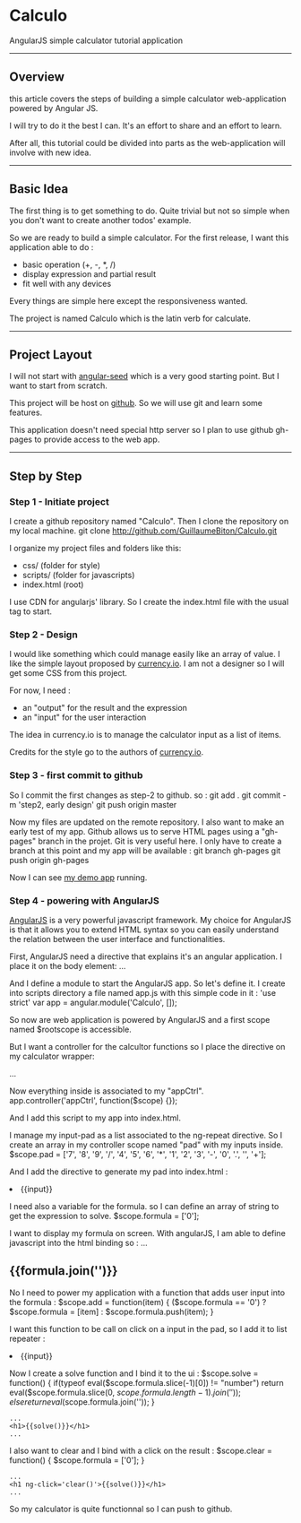 Calculo
=======

AngularJS simple calculator tutorial application

- - - 
 
## Overview

this article covers the steps of building a simple calculator web-application powered by Angular
JS.

I will try to do it the best I can. It's an effort to share and an effort to learn.

After all, this tutorial could be divided into parts as the web-application will involve with new idea.

- - -

## Basic Idea

The first thing is to get something to do. Quite trivial but not so simple when you don't want to create another todos' example.

So we are ready to build a simple calculator. For the first release, I want this application able to do :

- basic operation (+, -, *, /)
- display expression and partial result
- fit well with any devices

Every things are simple here except the responsiveness wanted.

The project is named Calculo which is the latin verb for calculate.

- - -

## Project Layout

I will not start with [angular-seed](https://github.com/angular/angular-seed) which is a very good starting point. But I want to start from scratch.

This project will be host on [github](http://www.github.com). So we will use git and learn some features.

This application doesn't need special http server so I plan to use github gh-pages to provide access to the web app.

- - -

## Step by Step

### Step 1 - Initiate project

I create a github repository named "Calculo". Then I clone the repository on my local machine.
	git clone http://github.com/GuillaumeBiton/Calculo.git

I organize my project files and folders like this:
- css/ (folder for style)
- scripts/ (folder for javascripts)
- index.html (root)

I use CDN for angularjs' library.
So I create the index.html file with the usual tag to start.

### Step 2 - Design

I would like something which could manage easily like an array of value. I like the simple layout proposed by [currency.io](https://github.com/benschwarz/currency.io). I am not a designer so I will get some CSS from this project.

For now, I need :
- an "output" for the result and the expression
- an "input" for the user interaction

The idea in currency.io is to manage the calculator input as a list of items.

Credits for the style go to the authors of [currency.io](https://github.com/benschwarz/currency.io).

### Step 3 - first commit to github

So I commit the first changes as step-2 to github. so :
	git add .
	git commit -m 'step2, early design'
	git push origin master

Now my files are updated on the remote repository. I also want to make an early test of my app. Github allows us to serve HTML pages using a "gh-pages" branch in the projet. Git is very useful here. I only have to create a branch at this point and my app will be available :
	git branch gh-pages
	git push origin gh-pages

Now I can see [my demo app](http://GuillaumeBiton.github.com/Calculo) running.

### Step 4 - powering with AngularJS

[AngularJS](http://www.angularjs.org) is a very powerful javascript framework. My choice for AngularJS is that it allows you to extend HTML syntax so you can easily understand the relation between the user interface and functionalities.

First, AngularJS need a directive that explains it's an angular application. I place it on the body element:
	...
	<body ng-app="Calculo">

And I define a module to start the AngularJS app. So let's define it. I create into scripts directory a file named app.js with this simple code in it :
	'use strict'
	var app = angular.module('Calculo', []);

So now are web application is powered by AngularJS and a first scope named $rootscope is accessible.

But I want a controller for the calcultor functions so I place the directive on my calculator wrapper:
	<div ng-controller="appCtrl">
	...

Now everything inside is associated to my "appCtrl". 
	app.controller('appCtrl', function($scope) {});

And I add this script to my app into index.html.

I manage my input-pad as a list associated to the ng-repeat directive. So I create an array in my controller scope named "pad" with my inputs inside.
	$scope.pad = ['7', '8', '9', '/', '4', '5', '6', '*', '1', '2', '3', '-', '0', '.', '', '+'];

And I add the directive to generate my pad into index.html :
	<li ng-repeat="input in pad">{{input}}</li>

I need also a variable for the formula. so I can define an array of string to get the expression to solve.
	$scope.formula = ['0'];

I want to display my formula on screen. With angularJS, I am able to define javascript into the html binding so :
	...
	<h2>{{formula.join('')}}</h2>

No I need to power my application with a function that adds user input into the formula :
	$scope.add = function(item) {
		($scope.formula == '0') ? $scope.formula = [item] : $scope.formula.push(item);
	}

I want this function to be call on click on a input in the pad, so I add it to list repeater :
	<li ng-repeat='input in pad' ng-click='add(input)'>{{input}}</li>

Now I create a solve function and I bind it to the ui :
	$scope.solve = function() {
		if(typeof eval($scope.formula.slice(-1)[0]) != "number") return eval($scope.formula.slice(0, $scope.formula.length - 1).join(''));
        else return eval($scope.formula.join(''));
	}

	...
	<h1>{{solve()}}</h1>
	...

I also want to clear and I bind with a click on the result :
	$scope.clear = function() {
		$scope.formula = ['0'];
	}

	...
	<h1 ng-click='clear()'>{{solve()}}</h1>
	...

So my calculator is quite functionnal so I can push to github.